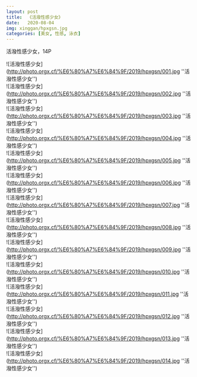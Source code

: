 ```yaml
---
layout: post
title:  《活潑性感少女》
date:   2020-08-04
img: xinggan/hpxgsn.jpg
categories: [美女, 性感, 泳衣]
---
```


活潑性感少女，14P

![活潑性感少女](http://photo.orgx.cf/%E6%80%A7%E6%84%9F/2019/hpxgsn/001.jpg ''活潑性感少女'') <br>
![活潑性感少女](http://photo.orgx.cf/%E6%80%A7%E6%84%9F/2019/hpxgsn/002.jpg ''活潑性感少女'') <br>
![活潑性感少女](http://photo.orgx.cf/%E6%80%A7%E6%84%9F/2019/hpxgsn/003.jpg ''活潑性感少女'') <br>
![活潑性感少女](http://photo.orgx.cf/%E6%80%A7%E6%84%9F/2019/hpxgsn/004.jpg ''活潑性感少女'') <br>
![活潑性感少女](http://photo.orgx.cf/%E6%80%A7%E6%84%9F/2019/hpxgsn/005.jpg ''活潑性感少女'') <br>
![活潑性感少女](http://photo.orgx.cf/%E6%80%A7%E6%84%9F/2019/hpxgsn/006.jpg ''活潑性感少女'') <br>
![活潑性感少女](http://photo.orgx.cf/%E6%80%A7%E6%84%9F/2019/hpxgsn/007.jpg ''活潑性感少女'') <br>
![活潑性感少女](http://photo.orgx.cf/%E6%80%A7%E6%84%9F/2019/hpxgsn/008.jpg ''活潑性感少女'') <br>
![活潑性感少女](http://photo.orgx.cf/%E6%80%A7%E6%84%9F/2019/hpxgsn/009.jpg ''活潑性感少女'') <br>
![活潑性感少女](http://photo.orgx.cf/%E6%80%A7%E6%84%9F/2019/hpxgsn/010.jpg ''活潑性感少女'') <br>
![活潑性感少女](http://photo.orgx.cf/%E6%80%A7%E6%84%9F/2019/hpxgsn/011.jpg ''活潑性感少女'') <br>
![活潑性感少女](http://photo.orgx.cf/%E6%80%A7%E6%84%9F/2019/hpxgsn/012.jpg ''活潑性感少女'') <br>
![活潑性感少女](http://photo.orgx.cf/%E6%80%A7%E6%84%9F/2019/hpxgsn/013.jpg ''活潑性感少女'') <br>
![活潑性感少女](http://photo.orgx.cf/%E6%80%A7%E6%84%9F/2019/hpxgsn/014.jpg ''活潑性感少女'') <br>

